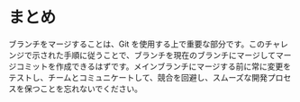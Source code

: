 # まとめ

ブランチをマージすることは、Git を使用する上で重要な部分です。このチャレンジで示された手順に従うことで、ブランチを現在のブランチにマージしてマージコミットを作成できるはずです。メインブランチにマージする前に常に変更をテストし、チームとコミュニケートして、競合を回避し、スムーズな開発プロセスを保つことを忘れないでください。
